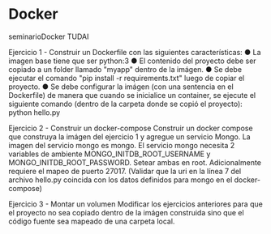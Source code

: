 # Docker
seminarioDocker TUDAI 

Ejercicio 1 - Construir un Dockerfile con las siguientes características:
● La imagen base tiene que ser python:3
● El contenido del proyecto debe ser copiado a un folder llamado "myapp" dentro de
la imágen.
● Se debe ejecutar el comando "pip install -r requirements.txt" luego de
copiar el proyecto.
● Se debe configurar la imágen (con una sentencia en el Dockerfile) de manera que
cuando se inicialice un container, se ejecute el siguiente comando (dentro de la
carpeta donde se copió el proyecto): python hello.py

Ejercicio 2 - Construir un docker-compose
Construir un docker compose que construya la imágen del ejercicio 1 y agregue un servicio
Mongo. La imagen del servicio mongo es mongo. El servicio mongo necesita 2 variables de
ambiente MONGO_INITDB_ROOT_USERNAME y MONGO_INITDB_ROOT_PASSWORD. Setear
ambas en root. Adicionalmente requiere el mapeo de puerto 27017. (Validar que la uri
en la línea 7 del archivo hello.py coincida con los datos definidos para mongo en el
docker-compose)

Ejercicio 3 - Montar un volumen
Modificar los ejercicios anteriores para que el proyecto no sea copiado dentro de la imágen
construida sino que el código fuente sea mapeado de una carpeta local.

